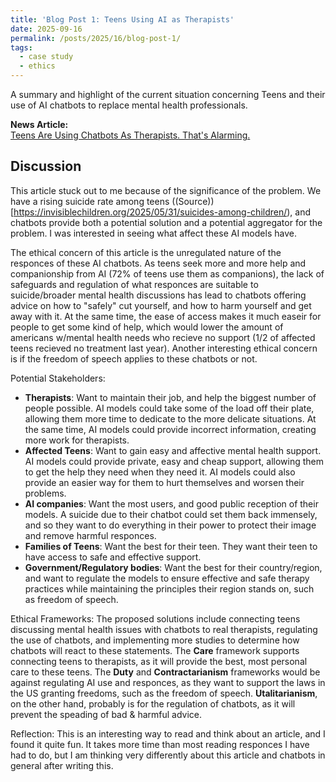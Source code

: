 ```yaml
---
title: 'Blog Post 1: Teens Using AI as Therapists'
date: 2025-09-16
permalink: /posts/2025/16/blog-post-1/
tags:
  - case study
  - ethics
---
```


A summary and highlight of the current situation concerning Teens and their use of AI chatbots to replace mental health professionals.

**News Article:**  
[Teens Are Using Chatbots As Therapists. That's Alarming.](https://www.nytimes.com/2025/08/25/opinion/teen-mental-health-chatbots.html)

Discussion
---
This article stuck out to me because of the significance of the problem. We have a rising suicide rate among teens ((Source))[https://invisiblechildren.org/2025/05/31/suicides-among-children/), and chatbots provide both a potential solution and a potential aggregator for the problem. I was interested in seeing what affect these AI models have.

The ethical concern of this article is the unregulated nature of the responces of these AI chatbots. As teens seek more and more help and companionship from AI (72% of teens use them as companions), the lack of safeguards and regulation of what responces are suitable to suicide/broader mental health discussions has lead to chatbots offering advice on how to "safely" cut yourself, and how to harm yourself and get away with it. At the same time, the ease of access makes it much easeir for people to get some kind of help, which would lower the amount of americans w/mental health needs who recieve no support (1/2 of affected teens recieved no treatment last year). Another interesting ethical concern is if the freedom of speech applies to these chatbots or not.

Potential Stakeholders:
- **Therapists**: Want to maintain their job, and help the biggest number of people possible. AI models could take some of the load off their plate, allowing them more time to dedicate to the more delicate situations. At the same time, AI models could provide incorrect information, creating more work for therapists.
- **Affected Teens**: Want to gain easy and affective mental health support. AI models could provide private, easy and cheap support, allowing them to get the help they need when they need it. AI models could also provide an easier way for them to hurt themselves and worsen their problems.
- **AI companies**: Want the most users, and good public reception of their models. A suicide due to their chatbot could set them back immensely, and so they want to do everything in their power to protect their image and remove harmful responces.
- **Families of Teens**: Want the best for their teen. They want their teen to have access to safe and effective support.
- **Government/Regulatory bodies**: Want the best for their country/region, and want to regulate the models to ensure effective and safe therapy practices while maintaining the principles their region stands on, such as freedom of speech.

Ethical Frameworks:
The proposed solutions include connecting teens discussing mental health issues with chatbots to real therapists, regulating the use of chatbots, and implementing more studies to determine how chatbots will react to these statements. The **Care** framework supports connecting teens to therapists, as it will provide the best, most personal care to these teens. The **Duty** and **Contractarianism** frameworks would be against regulating AI use and responces, as they want to support the laws in the US granting freedoms, such as the freedom of speech. **Utalitarianism**, on the other hand, probably is for the regulation of chatbots, as it will prevent the speading of bad & harmful advice.

Reflection:
This is an interesting way to read and think about an article, and I found it quite fun. It takes more time than most reading responces I have had to do, but I am thinking very differently about this article and chatbots in general after writing this.

